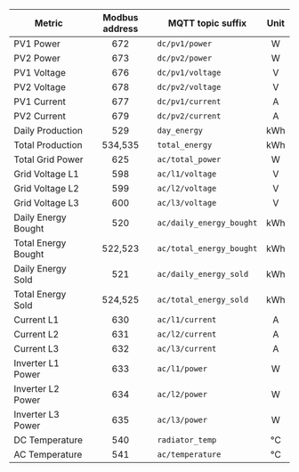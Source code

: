 |Metric|Modbus address|MQTT topic suffix|Unit|
|---|:-:|---|:-:|
|PV1 Power|672|`dc/pv1/power`|W|
|PV2 Power|673|`dc/pv2/power`|W|
|PV1 Voltage|676|`dc/pv1/voltage`|V|
|PV2 Voltage|678|`dc/pv2/voltage`|V|
|PV1 Current|677|`dc/pv1/current`|A|
|PV2 Current|679|`dc/pv2/current`|A|
|Daily Production|529|`day_energy`|kWh|
|Total Production|534,535|`total_energy`|kWh|
|Total Grid Power|625|`ac/total_power`|W|
|Grid Voltage L1|598|`ac/l1/voltage`|V|
|Grid Voltage L2|599|`ac/l2/voltage`|V|
|Grid Voltage L3|600|`ac/l3/voltage`|V|
|Daily Energy Bought|520|`ac/daily_energy_bought`|kWh|
|Total Energy Bought|522,523|`ac/total_energy_bought`|kWh|
|Daily Energy Sold|521|`ac/daily_energy_sold`|kWh|
|Total Energy Sold|524,525|`ac/total_energy_sold`|kWh|
|Current L1|630|`ac/l1/current`|A|
|Current L2|631|`ac/l2/current`|A|
|Current L3|632|`ac/l3/current`|A|
|Inverter L1 Power|633|`ac/l1/power`|W|
|Inverter L2 Power|634|`ac/l2/power`|W|
|Inverter L3 Power|635|`ac/l3/power`|W|
|DC Temperature|540|`radiator_temp`|°C|
|AC Temperature|541|`ac/temperature`|°C|
